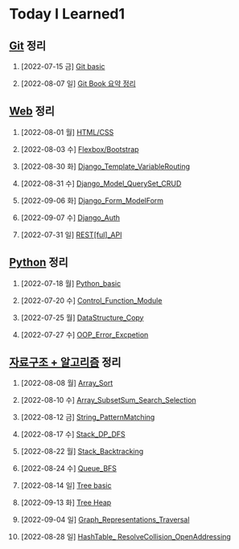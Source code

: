 # Today I Learned1

## [Git](/Git) 정리

1. [2022-07-15 금] [Git basic](./Git/0715_Git_basic.md)


2. [2022-08-07 일] [Git Book 요약 정리](https://github.com/kimsixsue/CS-Study/blob/master/kimsixsue/Git_GitHub.md)

## [Web](/Web) 정리

1. [2022-08-01 월] [HTML/CSS](./Web/0801_HTML_CSS.md)

2. [2022-08-03 수] [Flexbox/Bootstrap](./Web/0803_Flexbox_Bootstrap.md)

3. [2022-08-30 화] [Django_Template_VariableRouting](./Web/0830_Django_Template_VariableRouting.md)

4. [2022-08-31 수] [Django_Model_QuerySet_CRUD](./Web/0831_Django_Model_QuerySet_CRUD.md)

5. [2022-09-06 화] [Django_Form_ModelForm](./Web/0906_Django_Form_ModelForm.md)

6. [2022-09-07 수] [Django_Auth](./Web/0907_Django_Auth.md)

7. [2022-07-31 일] [REST[ful]_API](https://github.com/kimsixsue/CS-Study/blob/master/kimsixsue/RESTful_API.md)

## [Python](/Python) 정리

1. [2022-07-18 월] [Python_basic](/Python/0718_Python_basic.md)


2. [2022-07-20 수] [Control_Function_Module](/Python/0720_control_function_module.md)


3. [2022-07-25 월] [DataStructure_Copy](/Python/0725_data_structure_copy.md)


4. [2022-07-27 수] [OOP_Error_Excpetion](/Python/0727_OOP_error_exception.md)

## [자료구조 + 알고리즘](/Algorithm) 정리

1. [2022-08-08 월] [Array_Sort](./Algorithm/0808_Array_Sort.md)

2. [2022-08-10 수] [Array_SubsetSum_Search_Selection](./Algorithm/0810_Array_SubsetSum_Search_Selection.md)


3. [2022-08-12 금] [String_PatternMatching](./Algorithm/0812_String_PatternMatching.md)


4. [2022-08-17 수] [Stack_DP_DFS](./Algorithm/0817_Stack_DP_DFS.md)

5. [2022-08-22 월] [Stack_Backtracking](./Algorithm/0822_Stack_Backtracking.md)


6. [2022-08-24 수] [Queue_BFS](./Algorithm/0824_Queue_BFS.md)


7. [2022-08-14 일] [Tree basic](https://github.com/kimsixsue/CS-Study/blob/master/kimsixsue/Tree.md)

8. [2022-09-13 화] [Tree Heap](./Algorithm/0913_Tree_Heap.md)

9. [2022-09-04 일] [Graph_Representations_Traversal](https://github.com/kimsixsue/CS-Study/blob/master/kimsixsue/Graph_Representations_Traversal.md)


10. [2022-08-28 일] [HashTable_ ResolveCollision_OpenAddressing](https://github.com/kimsixsue/CS-Study/blob/master/kimsixsue/Open_Addressing.md)

